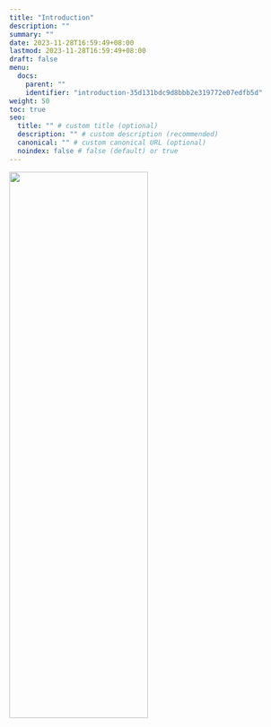 ```yaml
---
title: "Introduction"
description: ""
summary: ""
date: 2023-11-28T16:59:49+08:00
lastmod: 2023-11-28T16:59:49+08:00
draft: false
menu:
  docs:
    parent: ""
    identifier: "introduction-35d131bdc9d8bbb2e319772e07edfb5d"
weight: 50
toc: true
seo:
  title: "" # custom title (optional)
  description: "" # custom description (recommended)
  canonical: "" # custom canonical URL (optional)
  noindex: false # false (default) or true
---
```

<img src="../architecture.png" width="70%" height="50%">

